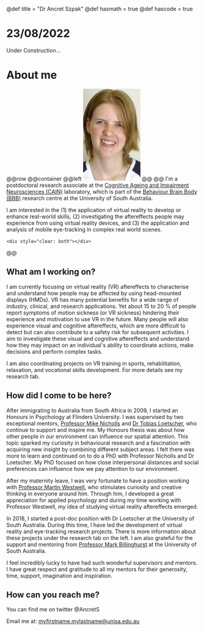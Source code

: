 @def title = "Dr Ancret Szpak"
@def hasmath = true
@def hascode = true
<!-- Note: by default hasmath == true and hascode == false. You can change this in
the config file by setting hasmath = false for instance and just setting it to true
where appropriate -->

# 23/08/2022
Under Construction...

# About me
@@row
@@container
@@left ![](/assets/ancret.jpg) @@
@@
I'm a postdoctoral research associate at the [Cognitive Ageing and Impairment Neurosciences (CAIN)](http://www.cain.science/people) laboratory, which is part of the [Behaviour Brain Body (BBB)](https://unisa.edu.au/research/behaviour-brain-body/) research centre at the University of South Australia.

I am interested in the (1) the application of virtual reality to develop or enhance real-world skills, (2) investigating the aftereffects people may experience from using virtual reality devices, and (3) the application and analysis of mobile eye-tracking in complex real world scenes.
~~~
<div style="clear: both"></div>
~~~
@@
<!--
## Current Roles at CAIN:
1. Leading the development of virtual reality and eye-tracking research projects;
2. Characterising virtual reality aftereffects for the best practice of VR usage;
3. Working with partner organisations to apply cutting-edge research from emerging technologies;
4. Supervising Honours and PhD students
-->
## What am I working on?
I am currently focusing on virtual reality (VR) aftereffects to characterise and understand how people may be affected by using head-mounted displays (HMDs). VR has many potential benefits for a wide range of industry, clinical, and research applications. Yet about 15 to 20 % of people report symptoms of motion sickness (or VR sickness) hindering their experience and motivation to use VR in the future. Many people will also experience visual and cognitive aftereffects, which are more difficult to detect but can also contribute to a safety risk for subsequent activities. I aim to investigate these visual and cognitive aftereffects and understand how they may impact on an individual's ability to coordinate actions, make decisions and perform complex tasks.

I am also coordinating projects on VR training in sports, rehabilitation, relaxation, and vocational skills development. For more details see my research tab.

## How did I come to be here?
After immigrating to Australia from South Africa in 2009, I started an Honours in Psychology at Flinders University. I was supervised by two exceptional mentors, [Professor Mike Nicholls](https://scholar.google.com.au/citations?user=2C7KixcAAAAJ&hl=en&oi=sra) and [Dr Tobias Loetscher](https://scholar.google.com.au/citations?user=fBU6ZDQAAAAJ&hl=en&oi=ao), who continue to support and inspire me. My Honours thesis was about how other people in our environment can influence our spatial attention. This topic sparked my curiosity in behavioural research and a fascination with acquiring new insight by combining different subject areas. I felt there was more to learn and continued on to do a PhD with Professor Nicholls and Dr Loetscher. My PhD focused on how close interpersonal distances and social preferences can influence how we pay attention to our environment.

After my maternity leave, I was very fortunate to have a position working with [Professor Martin Westwell](https://www.sace.sa.edu.au/about/publications/chief-executive-blog), who stimulates curiosity and creative thinking in everyone around him. Through him, I developed a great appreciation for applied psychology and during my time working with Professor Westwell, my idea of studying virtual reality aftereffects emerged.

In 2018, I started a post-doc position with Dr Loetscher at the University of South Australia. During this time, I have led the development of virtual reality and eye-tracking research projects. There is more information about these projects under the research tab on the left. I am also grateful for the support and mentoring from [Professor Mark Billinghurst](https://scholar.google.com/citations?user=S-J_ItYAAAAJ&hl=en) at the University of South Australia.

I feel incredibly lucky to have had such wonderful supervisors and mentors. I have great respect and gratitude to all my mentors for their generosity, time, support, imagination and inspiration.
<!--
## Pages and structure

Here are a few empty pages connecting to the menu links to show where files can go and the resulting paths. (It's probably best if you look at the source folder for this).

* [News](/pub/menu1.html)
* [Research](/pub/menu2.html)
* [Publications](/pub/menu3.html)

## References

* \biblabel{noether15}{Noether (1915)} **Noether**,  Körper und Systeme rationaler Funktionen, 1915.
* \biblabel{bezanson17}{Bezanson et al. (2017)} **Bezanson**, **Edelman**, **Karpinski** and **Shah**, [Julia: a fresh approach to numerical computing](https://julialang.org/research/julia-fresh-approach-BEKS.pdf), SIAM review 2017.
-->
## How can you reach me?
You can find me on twitter @AncretS

Email me at: myfirstname.mylastname@unisa.edu.au
